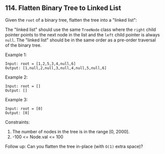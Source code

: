 ## 114. Flatten Binary Tree to Linked List

Given the `root` of a binary tree, flatten the tree into a "linked list":

The "linked list" should use the same `TreeNode` class where the `right` child pointer points to the next node in the list and the `left` child pointer is always `null`.
The "linked list" should be in the same order as a pre-order traversal of the binary tree.
 

Example 1:

```
Input: root = [1,2,5,3,4,null,6]
Output: [1,null,2,null,3,null,4,null,5,null,6]
```

Example 2:
```
Input: root = []
Output: []
```

Example 3:
```
Input: root = [0]
Output: [0]
```

Constraints:

1. The number of nodes in the tree is in the range [0, 2000].
2. -100 <= Node.val <= 100
 

Follow up: Can you flatten the tree in-place (with `O(1)` extra space)?